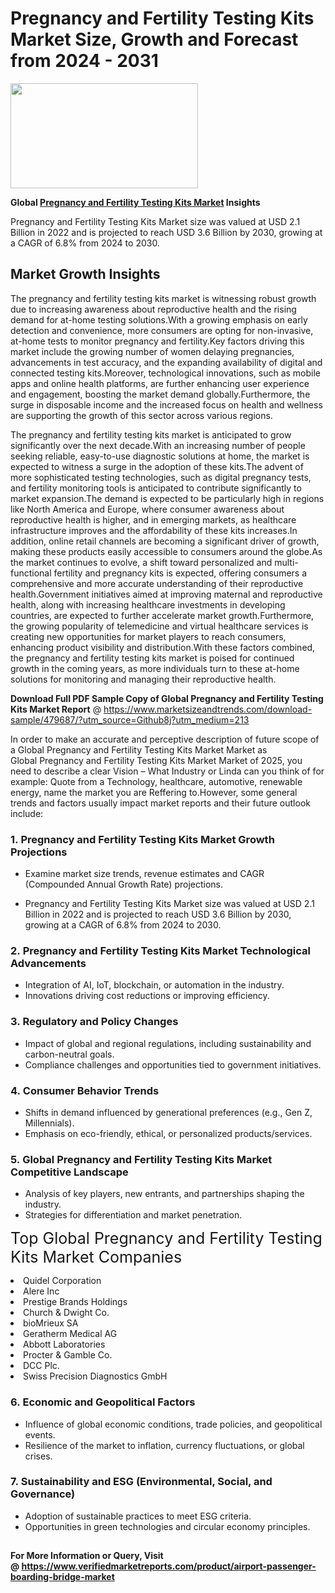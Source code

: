 <H1>Pregnancy and Fertility Testing Kits Market Size, Growth and Forecast from 2024 - 2031</H1><img class="aligncenter size-medium wp-image-584254" src="https://thirdeyenews.in/wp-content/uploads/2024/09/Global-Market-Research-300x168.jpeg" alt="" width="300" height="168" /><p><strong>Global&nbsp;<a href="https://www.marketsizeandtrends.com/download-sample/479687/?utm_source=Github8j?utm_medium=213">Pregnancy and Fertility Testing Kits Market</a> Insights</strong></p><p>Pregnancy and Fertility Testing Kits Market size was valued at USD 2.1 Billion in 2022 and is projected to reach USD 3.6 Billion by 2030, growing at a CAGR of 6.8% from 2024 to 2030.</p><p><h2>Market Growth Insights</h2> <p>The pregnancy and fertility testing kits market is witnessing robust growth due to increasing awareness about reproductive health and the rising demand for at-home testing solutions.With a growing emphasis on early detection and convenience, more consumers are opting for non-invasive, at-home tests to monitor pregnancy and fertility.Key factors driving this market include the growing number of women delaying pregnancies, advancements in test accuracy, and the expanding availability of digital and connected testing kits.Moreover, technological innovations, such as mobile apps and online health platforms, are further enhancing user experience and engagement, boosting the market demand globally.Furthermore, the surge in disposable income and the increased focus on health and wellness are supporting the growth of this sector across various regions.</p> <p>The pregnancy and fertility testing kits market is anticipated to grow significantly over the next decade.With an increasing number of people seeking reliable, easy-to-use diagnostic solutions at home, the market is expected to witness a surge in the adoption of these kits.The advent of more sophisticated testing technologies, such as digital pregnancy tests, and fertility monitoring tools is anticipated to contribute significantly to market expansion.The demand is expected to be particularly high in regions like North America and Europe, where consumer awareness about reproductive health is higher, and in emerging markets, as healthcare infrastructure improves and the affordability of these kits increases.In addition, online retail channels are becoming a significant driver of growth, making these products easily accessible to consumers around the globe.As the market continues to evolve, a shift toward personalized and multi-functional fertility and pregnancy kits is expected, offering consumers a comprehensive and more accurate understanding of their reproductive health.Government initiatives aimed at improving maternal and reproductive health, along with increasing healthcare investments in developing countries, are expected to further accelerate market growth.Furthermore, the growing popularity of telemedicine and virtual healthcare services is creating new opportunities for market players to reach consumers, enhancing product visibility and distribution.With these factors combined, the pregnancy and fertility testing kits market is poised for continued growth in the coming years, as more individuals turn to these at-home solutions for monitoring and managing their reproductive health.</p> <p><span class=""><strong>Download Full PDF Sample Copy of Global Pregnancy and Fertility Testing Kits Market Report</strong> @ <a href="https://www.marketsizeandtrends.com/download-sample/479687/?utm_source=Github8j?utm_medium=213" target="_blank">https://www.marketsizeandtrends.com/download-sample/479687/?utm_source=Github8j?utm_medium=213</a></span></p><p>In order to make an accurate and perceptive description of future scope of a Global&nbsp;Pregnancy and Fertility Testing Kits Market Market as Global&nbsp;Pregnancy and Fertility Testing Kits Market Market of 2025, you need to describe a clear Vision &ndash; What Industry or Linda can you think of for example: Quote from a Technology, healthcare, automotive, renewable energy, name the market you are Reffering to.However, some general trends and factors usually impact market reports and their future outlook include:</p><h3>1.&nbsp;<strong>Pregnancy and Fertility Testing Kits Market Growth Projections</strong></h3><ul><li>Examine market size trends, revenue estimates and CAGR (Compounded Annual Growth Rate) projections.</li><li><p>Pregnancy and Fertility Testing Kits Market size was valued at USD 2.1 Billion in 2022 and is projected to reach USD 3.6 Billion by 2030, growing at a CAGR of 6.8% from 2024 to 2030.</p></li></ul><h3>2.&nbsp;<strong>Pregnancy and Fertility Testing Kits Market Technological Advancements</strong></h3><ul><li>Integration of AI, IoT, blockchain, or automation in the industry.</li><li>Innovations driving cost reductions or improving efficiency.</li></ul><h3>3.&nbsp;<strong>Regulatory and Policy Changes</strong></h3><ul><li>Impact of global and regional regulations, including sustainability and carbon-neutral goals.</li><li>Compliance challenges and opportunities tied to government initiatives.</li></ul><h3>4.&nbsp;<strong>Consumer Behavior Trends</strong></h3><ul><li>Shifts in demand influenced by generational preferences (e.g., Gen Z, Millennials).</li><li>Emphasis on eco-friendly, ethical, or personalized products/services.</li></ul><h3>5.&nbsp;<strong>Global Pregnancy and Fertility Testing Kits Market Competitive Landscape</strong></h3><ul><li>Analysis of key players, new entrants, and partnerships shaping the industry.</li><li>Strategies for differentiation and market penetration.</li></ul><p data-pm-slice="1 1 []"><span style="color: inherit; font-family: inherit; font-size: 25px;">Top Global Pregnancy and Fertility Testing Kits Market Companies</span></p><div class="" data-test-id=""><p><li>Quidel Corporation</li><li> Alere Inc</li><li> Prestige Brands Holdings</li><li> Church & Dwight Co.</li><li> bioMrieux SA</li><li> Geratherm Medical AG</li><li> Abbott Laboratories</li><li> Procter & Gamble Co.</li><li> DCC Plc.</li><li> Swiss Precision Diagnostics GmbH</li></p></div><h3>6.&nbsp;<strong>Economic and Geopolitical Factors</strong></h3><ul><li>Influence of global economic conditions, trade policies, and geopolitical events.</li><li>Resilience of the market to inflation, currency fluctuations, or global crises.</li></ul><h3>7.&nbsp;<strong>Sustainability and ESG (Environmental, Social, and Governance)</strong></h3><ul><li>Adoption of sustainable practices to meet ESG criteria.</li><li>Opportunities in green technologies and circular economy principles.</li></ul><h2><strong style="font-size: 14px;">For More Information or Query, Visit @&nbsp;</strong><a style="background-color: #ffffff; font-size: 14px;" href="https://www.marketsizeandtrends.com/report/pregnancy-and-fertility-testing-kits-market/" target="_blank">https://www.verifiedmarketreports.com/product/airport-passenger-boarding-bridge-market</a></h2>